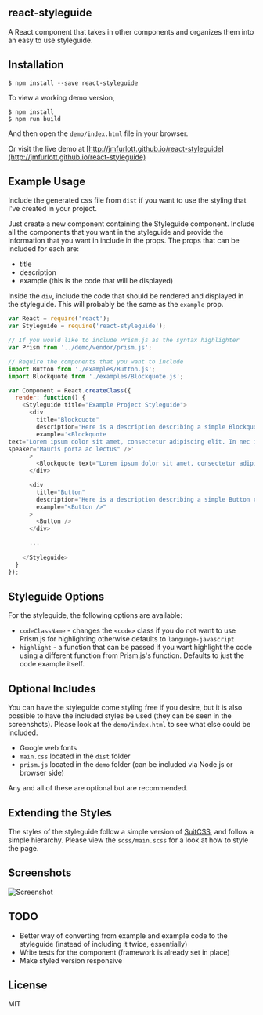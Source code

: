react-styleguide
----------------
A React component that takes in other components and organizes them into an easy to use styleguide.

Installation
------------
```
$ npm install --save react-styleguide
```

To view a working demo version,

```
$ npm install
$ npm run build
```

And then open the `demo/index.html` file in your browser.

Or visit the live demo at [http://jmfurlott.github.io/react-styleguide](http://jmfurlott.github.io/react-styleguide)

Example Usage
-------------
Include the generated css file from `dist` if you want to use the styling that I've created in your project.

Just create a new component containing the Styleguide component.  Include all the components that you want in the styleguide and provide the information that you want in include in the props.  The props that can be included for each are:

- title
- description
- example (this is the code that will be displayed)

Inside the `div`, include the code that should be rendered and displayed in the styleguide.  This will probably be the same as the `example` prop.


```javascript
var React = require('react');
var Styleguide = require('react-styleguide');

// If you would like to include Prism.js as the syntax highlighter
var Prism from '../demo/vendor/prism.js';

// Require the components that you want to include
import Button from './examples/Button.js'; 
import Blockquote from './examples/Blockquote.js'; 

var Component = React.createClass({
  render: function() {
    <Styleguide title="Example Project Styleguide">
      <div 
        title="Blockquote" 
        description="Here is a description describing a simple Blockquote component and how to use it." 
        example='<Blockquote 
text="Lorem ipsum dolor sit amet, consectetur adipiscing elit. In nec imperdiet ligula." 
speaker="Mauris porta ac lectus" />'
      >
        <Blockquote text="Lorem ipsum dolor sit amet, consectetur adipiscing elit. In nec imperdiet ligula." speaker="Mauris porta ac lectus" />
      </div>

      <div 
        title="Button" 
        description="Here is a description describing a simple Button component and how you would use it." 
        example="<Button />"
      >
        <Button />
      </div>

      ...
      
    </Styleguide>
  }
});
```

Styleguide Options
------------------
For the styleguide, the following options are available:

- `codeClassName` - changes the `<code>` class if you do not want to use Prism.js for highlighting otherwise defaults to `language-javascript`
- `highlight` - a function that can be passed if you want highlight the code using a different function from Prism.js's function. Defaults to just the code example itself.

Optional Includes
-----------------
You can have the styleguide come styling free if you desire, but it is also possible to have the included styles be used (they can be seen in the screenshots).  Please look at the `demo/index.html` to see what else could be included.

- Google web fonts
- `main.css` located in the `dist` folder
- `prism.js` located in the `demo` folder (can be included via Node.js or browser side)

Any and all of these are optional but are recommended.

Extending the Styles
--------------------
The styles of the styleguide follow a simple version of [SuitCSS](https://suitcss.github.io/), and follow a simple hierarchy.  Please view the `scss/main.scss` for a look at how to style the page.

Screenshots
-----------
![Screenshot](./screenshot.png)

TODO
----
- Better way of converting from example and example code to the styleguide (instead of including it twice, essentially)
- Write tests for the component (framework is already set in place)
- Make styled version responsive

License
-------
MIT
